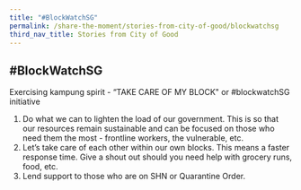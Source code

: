 ```yaml
---
title: "#BlockWatchSG"
permalink: /share-the-moment/stories-from-city-of-good/blockwatchsg
third_nav_title: Stories from City of Good
---
```


## #BlockWatchSG

Exercising kampung spirit - “TAKE CARE OF MY BLOCK" or #blockwatchSG initiative
1. Do what we can to lighten the load of our government. This is so that our resources remain sustainable and can be focused on those who need them the most - frontline workers, the vulnerable, etc.
2. Let’s take care of each other within our own blocks. This means a faster response time. Give a shout out should you need help with grocery runs, food, etc.
3. Lend support to those who are on SHN or Quarantine Order.
